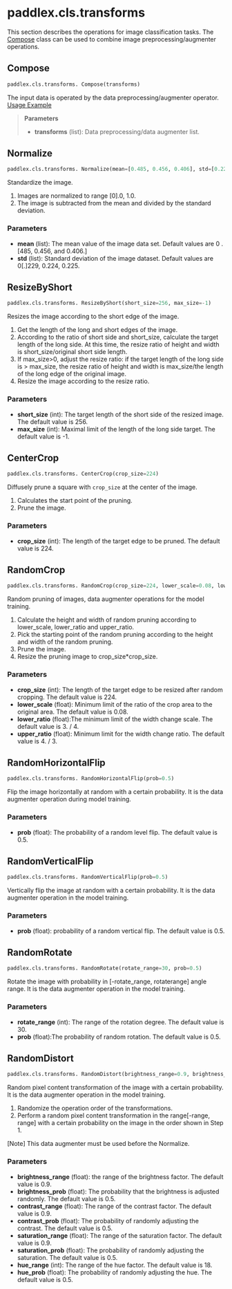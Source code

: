 # paddlex.cls.transforms

This section describes the operations for image classification tasks. The [Compose](#compose) class can be used to combine image preprocessing/augmenter operations.

## Compose
```python
paddlex.cls.transforms. Compose(transforms)
```

The input data is operated by the data preprocessing/augmenter operator. [Usage Example](https://github.com/PaddlePaddle/PaddleX/blob/develop/tutorials/train/image_classification/mobilenetv2.py#L15)

> **Parameters**
>
> * **transforms** (list): Data preprocessing/data augmenter list.


## Normalize
```python
paddlex.cls.transforms. Normalize(mean=[0.485, 0.456, 0.406], std=[0.229, 0.224, 0.225])
```

Standardize the image.
1. Images are normalized to range [0].0, 1.0.
2. The image is subtracted from the mean and divided by the standard deviation.

### Parameters
* **mean** (list): The mean value of the image data set. Default values are 0 .[485, 0.456, and 0.406.]
* **std** (list): Standard deviation of the image dataset. Default values are 0[.]229, 0.224, 0.225.

## ResizeByShort
```python
paddlex.cls.transforms. ResizeByShort(short_size=256, max_size=-1)
```

Resizes the image according to the short edge of the image.
1. Get the length of the long and short edges of the image.
2. According to the ratio of short side and short_size, calculate the target length of the long side. At this time, the resize ratio of height and width is short_size/original short side length.
3. If max_size>0, adjust the resize ratio: if the target length of the long side is > max_size, the resize ratio of height and width is max_size/the length of the long edge of the original image.
4. Resize the image according to the resize ratio.

### Parameters
* **short_size** (int): The target length of the short side of the resized image. The default value is 256.
* **max_size** (int): Maximal limit of the length of the long side target. The default value is -1.

## CenterCrop
```python
paddlex.cls.transforms. CenterCrop(crop_size=224)
```

Diffusely prune a square with `crop_size` at the center of the image.
1. Calculates the start point of the pruning.
2. Prune the image.

### Parameters
* **crop_size** (int): The length of the target edge to be pruned. The default value is 224.

## RandomCrop
```python
paddlex.cls.transforms. RandomCrop(crop_size=224, lower_scale=0.08, lower_ratio=3. / 4, upper_ratio=4. / 3)
```

Random pruning of images, data augmenter operations for the model training.
1. Calculate the height and width of random pruning according to lower_scale, lower_ratio and upper_ratio.
2. Pick the starting point of the random pruning according to the height and width of the random pruning.
3. Prune the image.
4. Resize the pruning image to crop_size*crop_size.

### Parameters
* **crop_size** (int): The length of the target edge to be resized after random cropping. The default value is 224.
* **lower_scale** (float): Minimum limit of the ratio of the crop area to the original area. The default value is 0.08.
* **lower_ratio** (float):The minimum limit of the width change scale. The default value is 3. / 4.
* **upper_ratio** (float): Minimum limit for the width change ratio. The default value is 4. / 3.

## RandomHorizontalFlip
```python
paddlex.cls.transforms. RandomHorizontalFlip(prob=0.5)
```

Flip the image horizontally at random with a certain probability. It is the data augmenter operation during model training.

### Parameters
* **prob** (float): The probability of a random level flip. The default value is 0.5.

## RandomVerticalFlip
```python
paddlex.cls.transforms. RandomVerticalFlip(prob=0.5)
```

Vertically flip the image at random with a certain probability. It is the data augmenter operation in the model training.

### Parameters
* **prob** (float): probability of a random vertical flip. The default value is 0.5.

## RandomRotate
```python
paddlex.cls.transforms. RandomRotate(rotate_range=30, prob=0.5)
```

Rotate the image with probability in [-rotate_range, rotaterange] angle range. It is the data augmenter operation in the model training.

### Parameters
* **rotate_range** (int): The range of the rotation degree. The default value is 30.
* **prob** (float):The probability of random rotation. The default value is 0.5.

## RandomDistort
```python
paddlex.cls.transforms. RandomDistort(brightness_range=0.9, brightness_prob=0.5, contrast_range=0.9, contrast_prob=0.5, saturation_range=0.9, saturation_prob=0.5, hue_range=18, hue_prob=0.5)
```

Random pixel content transformation of the image with a certain probability. It is the data augmenter operation in the model training.
1. Randomize the operation order of the transformations.
2. Perform a random pixel content transformation in the range[-range, range] with a certain probability on the image in the order shown in Step 1.

[Note] This data augmenter must be used before the Normalize.

### Parameters
* **brightness_range** (float): the range of the brightness factor. The default value is 0.9.
* **brightness_prob** (float): The probability that the brightness is adjusted randomly. The default value is 0.5.
* **contrast_range** (float): The range of the contrast factor. The default value is 0.9.
* **contrast_prob** (float): The probability of randomly adjusting the contrast. The default value is 0.5.
* **saturation_range** (float): The range of the saturation factor. The default value is 0.9.
* **saturation_prob** (float): The probability of randomly adjusting the saturation. The default value is 0.5.
* **hue_range** (int): The range of the hue factor. The default value is 18.
* **hue_prob** (float): The probability of randomly adjusting the hue. The default value is 0.5.

<!--
## ComposedClsTransforms
```python
paddlex.cls.transforms.ComposedClsTransforms(mode, crop_size=[224, 224], mean=[0.485, 0.456, 0.406], std=[0.229, 0.224, 0.225], random_horizontal_flip=True)
```
For the data processing processes that have been combined in the classification model, developers can directly use ComposedClsTransforms to simplify the process of manually combining transforms. This class already contains two data enhancement methods [RandomCrop](#RandomCrop) and [RandomHorizontalFlip](#RandomHorizontalFlip). You can still add new data enhancement methods through the [add_augmenters function interface](#add_augmenters). 
ComposedClsTransforms includes the following steps:

> Training stage:
> > 1. Crop a subgraph randomly from the image, and resize it to the size of crop_size
> > 2. Flip the output of 1 at random with a probability of 0.5. If random_horizon_flip is False, skip this step
> > 3. The image was normalized
> Validation / Prediction stage:
> > 1. Resize the image so that the minimum edge length is crop_size [0] * 1.14
> > 2. Crop a crop_size image from the center of the image
> > 3. The image was normalized

### Parameters
* **mode** (str): The stage of Transforms, including 'train', 'eval' or 'test'
* **crop_size** (int|list): The image size input into the model, the default is [224, 224]（It has nothing to do with the size of the original image. According to the above steps, the original image will be processed into the size of the graph and input to the model training)
* **mean** (list): Mean value of the image, the default is [0.485, 0.456, 0.406].
* **std** (list): Variance of the image, the default is [0.229, 0.224, 0.225].
* **random_horizontal_flip**(bool): Whether to use random horizontal flip enhancement with a probability of 0,5 is only effective when the model is' train '. The default value is true.The underlying implementation adopts[paddlex.cls.transforms.RandomHorizontalFlip](#randomhorizontalflip)

### Add data enhancement methods
```python
ComposedClsTransforms.add_augmenters(augmenters)
```
> Parameter
>
> * **augmenters**(list): List of data enhancement methods

#### Example
```
import paddlex as pdx
from paddlex.cls import transforms
train_transforms = transforms.ComposedClsTransforms(mode='train', crop_size=[320, 320])
eval_transforms = transforms.ComposedClsTransforms(mode='eval', crop_size=[320, 320])

# Add data enhancement
import imgaug.augmenters as iaa
train_transforms.add_augmenters([
			transforms.RandomDistort(),
			iaa.blur.GaussianBlur(sigma=(0.0, 3.0))
])
```
The code above is equivalent to
```
import paddlex as pdx
from paddlex.cls import transforms
train_transforms = transforms.Composed([
		transforms.RandomDistort(),
		iaa.blur.GaussianBlur(sigma=(0.0, 3.0)),
		# The above two are additional data enhancement methods that are added through add_aummenters
		transforms.RandomCrop(crop_size=320),
		transforms.RandomHorizontalFlip(prob=0.5),
		transforms.Normalize()
])
eval_transforms = transforms.Composed([
		transforms.ResizeByShort(short_size=int(320*1.14)),
		transforms.CenterCrop(crop_size=320),
		transforms.Normalize()
])
```
-->
